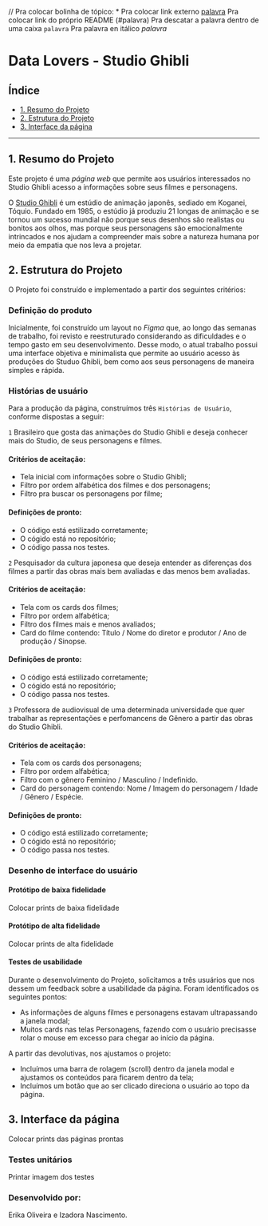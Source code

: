 // Pra colocar bolinha de tópico: *
Pra colocar link externo [palavra](link)
Pra colocar link do próprio README  (#palavra)
Pra descatar a palavra dentro de uma caixa `palavra`
Pra palavra en itálico _palavra_



# Data Lovers - Studio Ghibli

## Índice

* [1. Resumo do Projeto](#1-resumo-do-projeto)
* [2. Estrutura do Projeto](#2-estrutura-do-projeto)
* [3. Interface da página](3-interface-da-página)

***

## 1. Resumo do Projeto

Este projeto é uma _página web_ que permite aos usuários interessados no Studio Ghibli acesso a informações sobre seus filmes e personagens.

O [Studio Ghibli](https://studioghibli.com.br/studioghibli/) é um estúdio de animação japonês, sediado em Koganei, Tóquio. Fundado em 1985, o estúdio já produziu 21 longas de animação e se tornou um sucesso mundial não porque seus desenhos são realistas ou bonitos aos olhos, mas porque seus personagens são emocionalmente intrincados e nos ajudam a compreender mais sobre a natureza humana por meio da empatia que nos leva a projetar.

## 2. Estrutura do Projeto

O Projeto foi construído e implementado a partir dos seguintes critérios:

### Definição do produto

Inicialmente, foi construído um layout no _Figma_ que, ao longo das semanas de trabalho, foi revisto e reestruturado considerando as dificuldades e o tempo gasto em seu desenvolvimento. Desse modo, o atual trabalho possui uma interface objetiva e minimalista que permite ao usuário acesso às produções do Studuo Ghibli, bem como aos seus personagens de maneira simples e rápida.

### Histórias de usuário

Para a produção da página, construímos três `Histórias de Usuário`, conforme dispostas a seguir:

`1` Brasileiro que gosta das animações do Studio Ghibli e deseja conhecer mais do Studio, de seus personagens e filmes.

  #### Critérios de aceitação:
  * Tela inicial com informações sobre o Studio Ghibli;
  * Filtro por ordem alfabética dos filmes e dos personagens;
  * Filtro pra buscar os personagens por filme;
  
  #### Definições de pronto:
  * O código está estilizado corretamente;
  * O cógido está no repositório;
  * O código passa nos testes.

`2` Pesquisador da cultura japonesa que deseja entender as diferenças dos filmes a partir das obras mais bem avaliadas e das menos bem avaliadas.

  #### Critérios de aceitação:
  * Tela com os cards dos filmes;
  * Filtro por ordem alfabética;
  * Filtro dos filmes mais e menos avaliados;
  * Card do filme contendo: Título / Nome do diretor e produtor / Ano de produção / Sinopse.

  #### Definições de pronto:
  * O código está estilizado corretamente;
  * O cógido está no repositório;
  * O código passa nos testes.

`3` Professora de audiovisual de uma determinada universidade que quer trabalhar as representações e perfomancens de Gênero a partir das obras do Studio Ghibli.

  #### Critérios de aceitação:  
  * Tela com os cards dos personagens;
  * Filtro por ordem alfabética;
  * Filtro com o gênero Feminino / Masculino / Indefinido.
  * Card do personagem contendo: Nome / Imagem do personagem / Idade / Gênero / Espécie.

  #### Definições de pronto:
  * O código está estilizado corretamente;
  * O cógido está no repositório;
  * O código passa nos testes.

### Desenho de interface do usuário

#### Protótipo de baixa fidelidade

Colocar prints de baixa fidelidade 

#### Protótipo de alta fidelidade

Colocar prints de alta fidelidade

#### Testes de usabilidade

Durante o desenvolvimento do Projeto, solicitamos a três usuários que nos dessem um  feedback sobre a usabilidade da página. Foram identificados os seguintes pontos:

 * As informações de alguns filmes e personagens estavam ultrapassando a janela modal;
 * Muitos cards nas telas Personagens, fazendo com o usuário precisasse rolar o mouse em excesso para chegar ao início da página.

A partir das devolutivas, nos ajustamos o projeto:

 * Incluímos uma barra de rolagem (scroll) dentro da janela modal e ajustamos os conteúdos para ficarem dentro da tela;
 * Incluímos um botão que ao ser clicado direciona o usuário ao topo da página. 


## 3. Interface da página

Colocar prints das páginas prontas

### Testes unitários

Printar imagem dos testes


### Desenvolvido por:

Erika Oliveira e Izadora Nascimento. 
